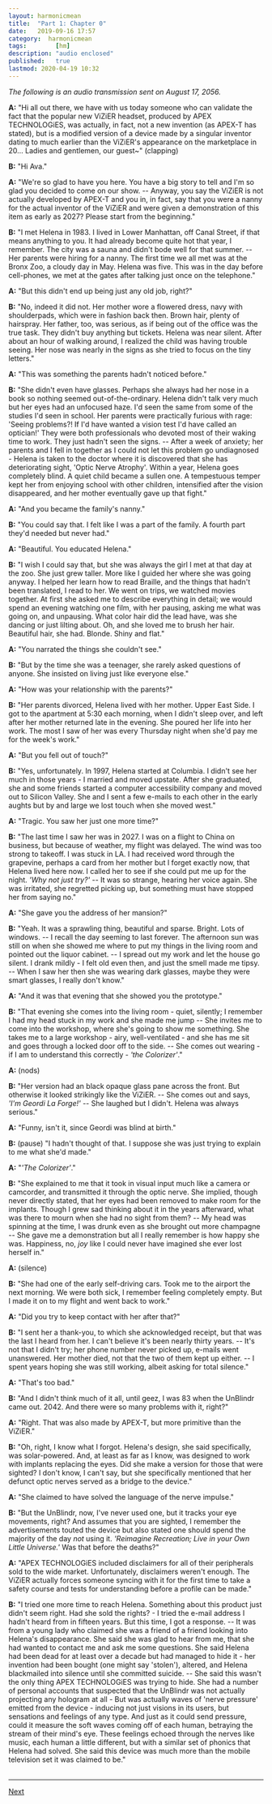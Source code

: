 ```yaml
---
layout: harmonicmean
title:  "Part 1: Chapter 0"
date:   2019-09-16 17:57
category:  harmonicmean
tags:        [hm]
description: "audio enclosed"
published:   true
lastmod: 2020-04-19 10:32
---
```

[//]: # (4/19/20  -I changed the filename structure to try to aid readability.)

_The following is an audio transmission sent on August 17, 2056._

**A:** "Hi all out there, we have with us today someone who can validate the fact that the popular new ViZiER headset, produced by APEX TECHNOLOGiES, was actually, in fact, not a new invention (as APEX-T has stated), but is a modified version of a device made by a singular inventor dating to much earlier than the ViZiER's appearance on the marketplace in 20... Ladies and gentlemen, our guest~" (clapping)

**B:** "Hi Ava."

**A:** "We're so glad to have you here. You have a big story to tell and I'm so glad you decided to come on our show. -- Anyway, you say the ViZiER is not actually developed by APEX-T and you in, in fact, say that you were a nanny for the actual inventor of the ViZiER and were given a demonstration of this item as early as 2027? Please start from the beginning."

**B:** "I met Helena in 1983. I lived in Lower Manhattan, off Canal Street, if that means anything to you. It had already become quite hot that year, I remember. The city was a sauna and didn't bode well for that summer. -- Her parents were hiring for a nanny. The first time we all met was at the Bronx Zoo, a cloudy day in May. Helena was five. This was in the day before cell-phones, we met at the gates after talking just once on the telephone."

**A:** "But this didn't end up being just any old job, right?"

**B:** "No, indeed it did not. Her mother wore a flowered dress, navy with shoulderpads, which were in fashion back then. Brown hair, plenty of hairspray. Her father, too, was serious, as if being out of the office was the true task. They didn't buy anything but tickets. Helena was near silent. After about an hour of walking around, I realized the child was having trouble seeing. Her nose was nearly in the signs as she tried to focus on the tiny letters."

**A:** "This was something the parents hadn't noticed before."

**B:** "She didn't even have glasses. Perhaps she always had her nose in a book so nothing seemed out-of-the-ordinary. Helena didn't talk very much but her eyes had an unfocused haze. I'd seen the same from some of the studies I'd seen in school. Her parents were practically furious with rage: 'Seeing problems?! If I'd have wanted a vision test I'd have called an optician!' They were both professionals who devoted most of their waking time to work. They just hadn't seen the signs. -- After a week of anxiety; her parents and I fell in together as I could not let this problem go undiagnosed - Helena is taken to the doctor where it is discovered that she has deteriorating sight, 'Optic Nerve Atrophy'. Within a year, Helena goes completely blind. A quiet child became a sullen one. A tempestuous temper kept her from enjoying school with other children, intensified after the vision disappeared, and her mother eventually gave up that fight."

**A:** "And you became the family's nanny."

**B:** "You could say that. I felt like I was a part of the family. A fourth part they'd needed but never had."

**A:** "Beautiful. You educated Helena."

**B:** "I wish I could say that, but she was always the girl I met at that day at the zoo. She just grew taller. More like I guided her where she was going anyway. I helped her learn how to read Braille, and the things that hadn't been translated, I read to her. We went on trips, we watched movies together. At first she asked me to describe everything in detail; we would spend an evening watching one film, with her pausing, asking me what was going on, and unpausing. What color hair did the lead have, was she dancing or just lilting about. Oh, and she loved me to brush her hair. Beautiful hair, she had. Blonde. Shiny and flat."

**A:** "You narrated the things she couldn't see."

**B:** "But by the time she was a teenager, she rarely asked questions of anyone. She insisted on living just like everyone else."

**A:** "How was your relationship with the parents?"

**B:** "Her parents divorced, Helena lived with her mother. Upper East Side. I got to the apartment at 5:30 each morning, when I didn't sleep over, and left after her mother returned late in the evening. She poured her life into her work. The most I saw of her was every Thursday night when she'd pay me for the week's work."

**A:** "But you fell out of touch?"

**B:** "Yes, unfortunately. In 1997, Helena started at Columbia. I didn't see her much in those years - I married and moved upstate. After she graduated, she and some friends started a computer accessibility company and moved out to Silicon Valley. She and I sent a few e-mails to each other in the early aughts but by and large we lost touch when she moved west."

**A:** "Tragic. You saw her just one more time?"

**B:** "The last time I saw her was in 2027. I was on a flight to China on business, but because of weather, my flight was delayed. The wind was too strong to takeoff. I was stuck in LA. I had received word through the grapevine, perhaps a card from her mother but I forget exactly now, that Helena lived here now. I called her to see if she could put me up for the night. *'Why not just try?'* -- It was so strange, hearing her voice again. She was irritated, she regretted picking up, but something must have stopped her from saying no."

**A:** "She gave you the address of her mansion?"

**B:** "Yeah. It was a sprawling thing, beautiful and sparse. Bright. Lots of windows. -- I recall the day seeming to last forever. The afternoon sun was still on when she showed me where to put my things in the living room and pointed out the liquor cabinet. -- I spread out my work and let the house go silent. I drank mildly - I felt old even then, and just the smell made me tipsy. -- When I saw her then she was wearing dark glasses, maybe they were smart glasses, I really don't know."

**A:** "And it was that evening that she showed you the prototype."

**B:** "That evening she comes into the living room - quiet, silently; I remember I had my head stuck in my work and she made me jump -- She invites me to come into the workshop, where she's going to show me something. She takes me to a large workshop - airy, well-ventilated - and she has me sit and goes through a locked door off to the side. -- She comes out wearing - if I am to understand this correctly - *'the Colorizer'*."

**A:** (nods)

**B:** "Her version had an black opaque glass pane across the front. But otherwise it looked strikingly like the ViZiER. -- She comes out and says, *'I'm Geordi La Forge!'* -- She laughed but I didn't. Helena was always serious."

**A:** "Funny, isn't it, since Geordi was blind at birth."

**B:** (pause) "I hadn't thought of that. I suppose she was just trying to explain to me what she'd made."

**A:** "*'The Colorizer'*."

**B:** "She explained to me that it took in visual input much like a camera or camcorder, and transmitted it through the optic nerve. She implied, though never directly stated, that her eyes had been removed to make room for the implants. Though I grew sad thinking about it in the years afterward, what was there to mourn when she had no sight from them? -- My head was spinning at the time, I was drunk even as she brought out more champagne -- She gave me a demonstration but all I really remember is how happy she was. Happiness, no, *joy* like I could never have imagined she ever lost herself in."

**A:** (silence)

**B:** "She had one of the early self-driving cars. Took me to the airport the next morning. We were both sick, I remember feeling completely empty. But I made it on to my flight and went back to work."

**A:** "Did you try to keep contact with her after that?"

**B:** "I sent her a thank-you, to which she acknowledged receipt, but that was the last I heard from her. I can't believe it's been nearly thirty years. -- It's not that I didn't try; her phone number never picked up, e-mails went unanswered. Her mother died, not that the two of them kept up either. -- I spent years hoping she was still working, albeit asking for total silence."

**A:** "That's too bad."

**B:** "And I didn't think much of it all, until geez, I was 83 when the UnBlindr came out. 2042. And there were so many problems with it, right?"

**A:** "Right. That was also made by APEX-T, but more primitive than the ViZiER."

**B:** "Oh, right, I know what I forgot. Helena's design, she said specifically, was solar-powered. And, at least as far as I know, was designed to work with implants replacing the eyes. Did she make a version for those that were sighted? I don't know, I can't say, but she specifically mentioned that her defunct optic nerves served as a bridge to the device."

**A:** "She claimed to have solved the language of the nerve impulse."

**B:** "But the UnBlindr, now, I've never used one, but it tracks your eye movements, right? And assumes that you are sighted, I remember the advertisements touted the device but also stated one should spend the majority of the day *not* using it. *'Reimagine Recreation; Live in your Own Little Universe.'* Was that before the deaths?"

**A:** "APEX TECHNOLOGiES included disclaimers for all of their peripherals sold to the wide market. Unfortunately, disclaimers weren't enough. The ViZiER actually forces someone syncing with it for the first time to take a safety course and tests for understanding before a profile can be made."

**B:** "I tried one more time to reach Helena. Something about this product just didn't seem right. Had she sold the rights? - I tried the e-mail address I hadn't heard from in fifteen years. But this time, I got a response. -- It was from a young lady who claimed she was a friend of a friend looking into Helena's disappearance. She said she was glad to hear from me, that she had wanted to contact me and ask me some questions. She said Helena had been dead for at least over a decade but had managed to hide it - her invention had been bought (one might say 'stolen'), altered, and Helena blackmailed into silence until she committed suicide. -- She said this wasn't the only thing APEX TECHNOLOGiES was trying to hide. She had a number of personal accounts that suspected that the UnBlindr was not actually projecting any hologram at all - But was actually waves of 'nerve pressure' emitted from the device - inducing not just visions in its users, but sensations and feelings of any type. And just as it could send pressure, could it measure the soft waves coming off of each human, betraying the stream of their mind's eye. These feelings echoed through the nerves like music, each human a little different, but with a similar set of phonics that Helena had solved. She said this device was much more than the mobile television set it was claimed to be."
<br/><br/>

***

<span class="hm-nav-next"><a href="{{ 'pt1ch1' | prepend: site.baseurl }}">Next</a></span>

